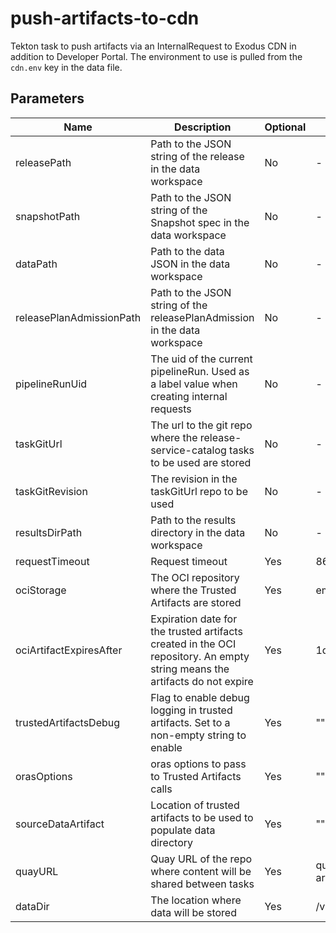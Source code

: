 # push-artifacts-to-cdn

Tekton task to push artifacts via an InternalRequest to Exodus CDN in addition to Developer Portal.
The environment to use is pulled from the `cdn.env` key in the data file.

## Parameters

| Name                     | Description                                                                                                                | Optional | Default value             |
|--------------------------|----------------------------------------------------------------------------------------------------------------------------|----------|---------------------------|
| releasePath              | Path to the JSON string of the release in the data workspace                                                               | No       | -                         |
| snapshotPath             | Path to the JSON string of the Snapshot spec in the data workspace                                                         | No       | -                         |
| dataPath                 | Path to the data JSON in the data workspace                                                                                | No       | -                         |
| releasePlanAdmissionPath | Path to the JSON string of the releasePlanAdmission in the data workspace                                                  | No       | -                         |
| pipelineRunUid           | The uid of the current pipelineRun. Used as a label value when creating internal requests                                  | No       | -                         |
| taskGitUrl               | The url to the git repo where the release-service-catalog tasks to be used are stored                                      | No       | -                         |
| taskGitRevision          | The revision in the taskGitUrl repo to be used                                                                             | No       | -                         |
| resultsDirPath           | Path to the results directory in the data workspace                                                                        | No       | -                         |
| requestTimeout           | Request timeout                                                                                                            | Yes      | 86400                     |
| ociStorage               | The OCI repository where the Trusted Artifacts are stored                                                                  | Yes      | empty                     |
| ociArtifactExpiresAfter  | Expiration date for the trusted artifacts created in the OCI repository. An empty string means the artifacts do not expire | Yes      | 1d                        |
| trustedArtifactsDebug    | Flag to enable debug logging in trusted artifacts. Set to a non-empty string to enable                                     | Yes      | ""                        |
| orasOptions              | oras options to pass to Trusted Artifacts calls                                                                            | Yes      | ""                        |
| sourceDataArtifact       | Location of trusted artifacts to be used to populate data directory                                                        | Yes      | ""                        |
| quayURL                  | Quay URL of the repo where content will be shared between tasks                                                            | Yes      | quay.io/konflux-artifacts |
| dataDir                  | The location where data will be stored                                                                                     | Yes      | /var/workdir/release      |
